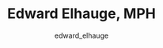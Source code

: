 ---
# this is autogenerated: do not edit
title: Edward Elhauge, MPH
author: edward_elhauge
layout: author-bio
jobtitle: biostatistics and epidemiology
bio: 
type: alumn
excerpt: "Computational biology researcher (Specialist), 2017-2019."
header:
  teaser: /assets/images/people/bio-elhauge.jpg
papers: 
---